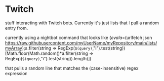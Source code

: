 # Twitch
stuff interacting with Twitch bots. Currently it's just lists that I pull a random entry from.

currently using a nightbot command that looks like
$(eval a=$(urlfetch json https://raw.githubusercontent.com/myUserName/myRepository/main/lists/myArray);a.filter(string => RegExp(`$(query)`,"i").test(string))[Math.floor(Math.random()*a.filter(string => RegExp(`$(query)`,"i").test(string)).length)])

that pulls a random line that matches the (case-insensitive) regex expression
